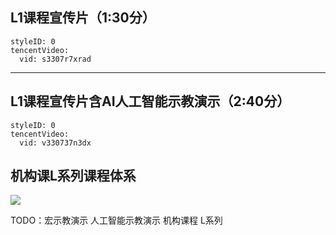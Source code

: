 ## L1课程宣传片（1:30分）

```@TencentVideo
styleID: 0
tencentVideo:
  vid: s3307r7xrad

```


-----


## L1课程宣传片含AI人工智能示教演示（2:40分）

```@TencentVideo
styleID: 0
tencentVideo:
  vid: v330737n3dx

```

## 机构课L系列课程体系
![](https://api.keepwork.com/ts-storage/siteFiles/20957/raw#162884461999911111.png) 


TODO：宏示教演示 人工智能示教演示 机构课程 L系列
